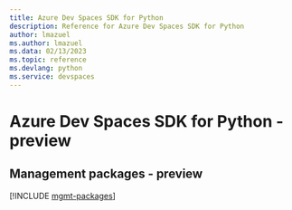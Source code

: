 ```yaml
---
title: Azure Dev Spaces SDK for Python
description: Reference for Azure Dev Spaces SDK for Python
author: lmazuel
ms.author: lmazuel
ms.data: 02/13/2023
ms.topic: reference
ms.devlang: python
ms.service: devspaces
---
```

# Azure Dev Spaces SDK for Python - preview

## Management packages - preview
[!INCLUDE [mgmt-packages](dev-spaces-mgmt-index.md)]